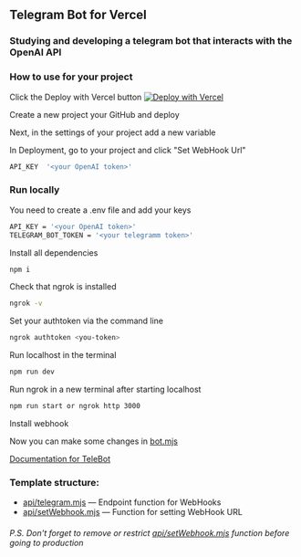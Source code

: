 ## Telegram Bot for Vercel

### Studying and developing a telegram bot that interacts with the OpenAI API



### How to use for your project

Click the Deploy with Vercel button
[![Deploy with Vercel](https://vercel.com/button)](https://vercel.com/new/clone?repository-url=https%3A%2F%2Fgithub.com%2FPonomareVlad%2FTeleVercelBot&env=TELEGRAM_BOT_TOKEN&envDescription=Telegram%20Bot%20Token%20from%20%40BotFather&project-name=telegram-bot&repo-name=telegram-bot)

Create a new project your GitHub and deploy

Next, in the settings of your project add a new variable

In Deployment, go to your project and click "Set WebHook Url"

```bash
API_KEY  '<your OpenAI token>'
```


### Run locally

You need to create a .env file and add your keys

```bash
API_KEY = '<your OpenAI token>'
TELEGRAM_BOT_TOKEN = '<your telegramm token>'
```

Install all dependencies

```bash
npm i
```

Check that ngrok is installed

```bash
ngrok -v
```

Set your authtoken via the command line

```bash
ngrok authtoken <you-token>
```

Run localhost in the terminal 

```bash
npm run dev
```

Run ngrok in a new terminal after starting localhost

```bash
npm run start or ngrok http 3000
```

Install webhook

Now you can make some changes in [bot.mjs](bot.mjs)

[Documentation for TeleBot](https://github.com/mullwar/telebot)

### Template structure:

- [api/telegram.mjs](api/telegram.mjs) — Endpoint function for WebHooks
- [api/setWebhook.mjs](api/setWebhook.mjs) — Function for setting WebHook URL

###### P.S. Don't forget to remove or restrict [api/setWebhook.mjs](api/setWebhook.mjs) function before going to production
